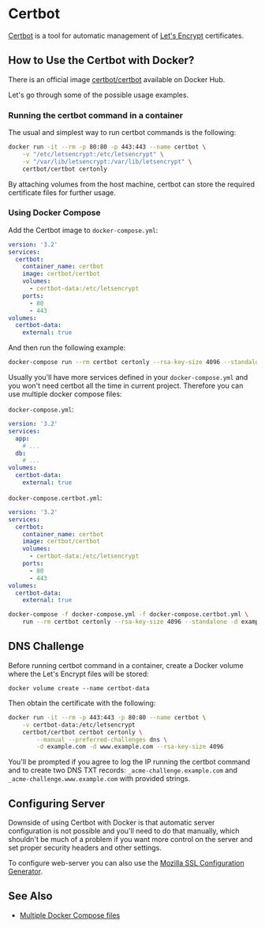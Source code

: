 # Certbot

[Certbot](https://certbot.eff.org/) is a tool for automatic management of
[Let's Encrypt](https://letsencrypt.org/) certificates.

## How to Use the Certbot with Docker?

There is an official image [certbot/certbot](https://hub.docker.com/r/certbot/certbot/)
available on Docker Hub.

Let's go through some of the possible usage examples.

### Running the certbot command in a container

The usual and simplest way to run certbot commands is the following:

```bash
docker run -it --rm -p 80:80 -p 443:443 --name certbot \
    -v "/etc/letsencrypt:/etc/letsencrypt" \
    -v "/var/lib/letsencrypt:/var/lib/letsencrypt" \
    certbot/certbot certonly
```

By attaching volumes from the host machine, certbot can store the required
certificate files for further usage.

### Using Docker Compose

Add the Certbot image to `docker-compose.yml`:

```yaml
version: '3.2'
services:
  certbot:
    container_name: certbot
    image: certbot/certbot
    volumes:
      - certbot-data:/etc/letsencrypt
    ports:
      - 80
      - 443
volumes:
  certbot-data:
    external: true
```

And then run the following example:

```bash
docker-compose run --rm certbot certonly --rsa-key-size 4096 --standalone -d example.com -d www.example.com
```

Usually you'll have more services defined in your `docker-compose.yml` and you
won't need certbot all the time in current project. Therefore you can use multiple
docker compose files:

`docker-compose.yml`:

```yaml
version: '3.2'
services:
  app:
    # ...
  db:
    # ...
volumes:
  certbot-data:
    external: true
```

`docker-compose.certbot.yml`:

```yaml
version: '3.2'
services:
  certbot:
    container_name: certbot
    image: certbot/certbot
    volumes:
      - certbot-data:/etc/letsencrypt
    ports:
      - 80
      - 443
volumes:
  certbot-data:
    external: true
```

```bash
docker-compose -f docker-compose.yml -f docker-compose.certbot.yml \
    run --rm certbot certonly --rsa-key-size 4096 --standalone -d example.com -d www.example.com
```

## DNS Challenge

Before running certbot command in a container, create a Docker volume where the
Let's Encrypt files will be stored:

```
docker volume create --name certbot-data
```

Then obtain the certificate with the following:

```bash
docker run -it --rm -p 443:443 -p 80:80 --name certbot \
    -v certbot-data:/etc/letsencrypt
    certbot/certbot certbot certonly \
        --manual --preferred-challenges dns \
        -d example.com -d www.example.com --rsa-key-size 4096
```

You'll be prompted if you agree to log the IP running the certbot command and to
create two DNS TXT records: `_acme-challenge.example.com` and
`_acme-challenge.www.example.com` with provided strings.

## Configuring Server

Downside of using Certbot with Docker is that automatic server configuration is
not possible and you'll need to do that manually, which shouldn't be much of a
problem if you want more control on the server and set proper security headers
and other settings.

To configure web-server you can also use the
[Mozilla SSL Configuration Generator](https://mozilla.github.io/server-side-tls/ssl-config-generator/).

## See Also

* [Multiple Docker Compose files](https://docs.docker.com/compose/extends/)
